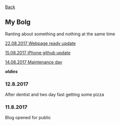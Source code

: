 [Back](.)

## My Bolg

Ranting about something and nothing at the same time

[22.08.2017 Webpage ready update](22082017)

[15.08.2017 iPhone github update](15082017)

[14.08.2017 Maintenance day](14082017)



___________oldies___________

### 12.8.2017

After dentist and two day fast getting some pizza

### 11.8.2017

Blog opened for public
